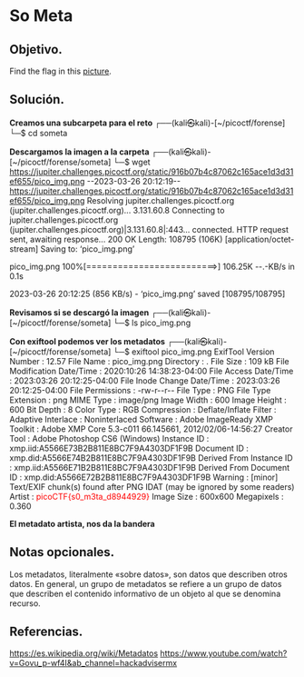 # So Meta

## Objetivo.

Find the flag in this [picture](https://jupiter.challenges.picoctf.org/static/916b07b4c87062c165ace1d3d31ef655/pico_img.png).

## Solución.

**Creamos una subcarpeta para el reto**
┌──(kali㉿kali)-[~/picoctf/forense]
└─$ cd someta 

**Descargamos la imagen a la carpeta**
┌──(kali㉿kali)-[~/picoctf/forense/someta]
└─$ wget https://jupiter.challenges.picoctf.org/static/916b07b4c87062c165ace1d3d31ef655/pico_img.png
--2023-03-26 20:12:19--  https://jupiter.challenges.picoctf.org/static/916b07b4c87062c165ace1d3d31ef655/pico_img.png
Resolving jupiter.challenges.picoctf.org (jupiter.challenges.picoctf.org)... 3.131.60.8
Connecting to jupiter.challenges.picoctf.org (jupiter.challenges.picoctf.org)|3.131.60.8|:443... connected.
HTTP request sent, awaiting response... 200 OK
Length: 108795 (106K) [application/octet-stream]
Saving to: ‘pico_img.png’

pico_img.png          100%[=========================>] 106.25K  --.-KB/s    in 0.1s    

2023-03-26 20:12:25 (856 KB/s) - ‘pico_img.png’ saved [108795/108795]

**Revisamos si se descargó la imagen**
┌──(kali㉿kali)-[~/picoctf/forense/someta]
└─$ ls
pico_img.png

**Con exiftool podemos ver los metadatos**
┌──(kali㉿kali)-[~/picoctf/forense/someta]
└─$ exiftool pico_img.png 
ExifTool Version Number         : 12.57
File Name                       : pico_img.png
Directory                       : .
File Size                       : 109 kB
File Modification Date/Time     : 2020:10:26 14:38:23-04:00
File Access Date/Time           : 2023:03:26 20:12:25-04:00
File Inode Change Date/Time     : 2023:03:26 20:12:25-04:00
File Permissions                : -rw-r--r--
File Type                       : PNG
File Type Extension             : png
MIME Type                       : image/png
Image Width                     : 600
Image Height                    : 600
Bit Depth                       : 8
Color Type                      : RGB
Compression                     : Deflate/Inflate
Filter                          : Adaptive
Interlace                       : Noninterlaced
Software                        : Adobe ImageReady
XMP Toolkit                     : Adobe XMP Core 5.3-c011 66.145661, 2012/02/06-14:56:27
Creator Tool                    : Adobe Photoshop CS6 (Windows)
Instance ID                     : xmp.iid:A5566E73B2B811E8BC7F9A4303DF1F9B
Document ID                     : xmp.did:A5566E74B2B811E8BC7F9A4303DF1F9B
Derived From Instance ID        : xmp.iid:A5566E71B2B811E8BC7F9A4303DF1F9B
Derived From Document ID        : xmp.did:A5566E72B2B811E8BC7F9A4303DF1F9B
Warning                         : [minor] Text/EXIF chunk(s) found after PNG IDAT (may be ignored by some readers)
Artist                          : <font color="red"> picoCTF{s0_m3ta_d8944929}</font>
Image Size                      : 600x600
Megapixels                      : 0.360


**El metadato artista, nos da la bandera**

## Notas opcionales.

Los metadatos, literalmente «sobre datos», son datos que describen otros datos. En general, un grupo de metadatos se refiere a un grupo de datos que describen el contenido informativo de un objeto al que se denomina recurso.

## Referencias.

https://es.wikipedia.org/wiki/Metadatos
https://www.youtube.com/watch?v=Govu_p-wf4I&ab_channel=hackadvisermx
